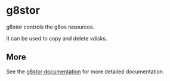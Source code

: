# g8stor

g8stor controls the g8os resources.

It can be used to copy and delete vdisks.

## More

See the [g8stor documentation](/docs/g8stor/g8stor.md) for more detailed documentation.
